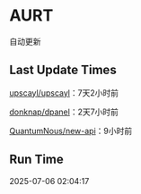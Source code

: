 # AURT

自动更新


## Last Update Times

[upscayl/upscayl](https://github.com/upscayl/upscayl)：7天2小时前

[donknap/dpanel](https://github.com/donknap/dpanel)：2天7小时前

[QuantumNous/new-api](https://github.com/QuantumNous/new-api)：9小时前


## Run Time
2025-07-06 02:04:17
